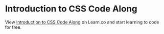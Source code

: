 # Introduction to CSS Code Along
<p class='util--hide'>View <a href='https://learn.co/lessons/phrg-introduction-to-css-code-along'>Introduction to CSS Code Along</a> on Learn.co and start learning to code for free.</p>
